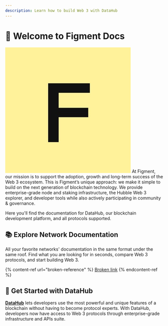 ```yaml
---
description: Learn how to build Web 3 with DataHub
---
```


# 👋 Welcome to Figment Docs

<img src=".gitbook/assets/vhhp1wL4_400x400 (1).jpg" alt="" data-size="line"> At Figment, our mission is to support the adoption, growth and long-term success of the Web 3 ecosystem. This is Figment’s unique approach: we make it simple to build on the next generation of blockchain technology. We provide enterprise-grade node and staking infrastructure, the Hubble Web 3 explorer, and developer tools while also actively participating in community & governance.

Here you'll find the documentation for DataHub, our blockchain development platform, and all protocols supported.&#x20;

## 📚 Explore Network Documentation

All your favorite networks' documentation in the same format under the same roof. Find what you are looking for in seconds, compare Web 3 protocols, and start building Web 3.

{% content-ref url="broken-reference" %}
[Broken link](broken-reference)
{% endcontent-ref %}

## 🏁 **Get Started with DataHub**

[**DataHub**](https://datahub.figment.io/sign\_up) lets developers use the most powerful and unique features of a blockchain without having to become protocol experts. With DataHub, developers now have access to Web 3 protocols through enterprise-grade infrastructure and APIs suite.
